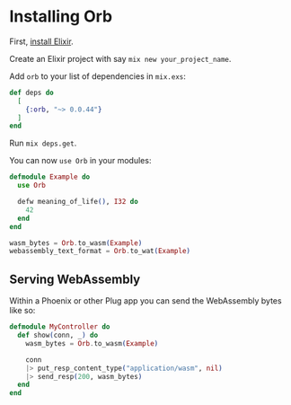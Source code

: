 # Installing Orb

First, [install Elixir](https://elixir-lang.org/install.html).

Create an Elixir project with say `mix new your_project_name`.

Add `orb` to your list of dependencies in `mix.exs`:

```elixir
def deps do
  [
    {:orb, "~> 0.0.44"}
  ]
end
```

Run `mix deps.get`.

You can now `use Orb` in your modules:

```elixir
defmodule Example do
  use Orb

  defw meaning_of_life(), I32 do
    42
  end
end

wasm_bytes = Orb.to_wasm(Example)
webassembly_text_format = Orb.to_wat(Example)
```

## Serving WebAssembly

Within a Phoenix or other Plug app you can send the WebAssembly bytes like so:

```elixir
defmodule MyController do
  def show(conn, _) do
    wasm_bytes = Orb.to_wasm(Example)

    conn
    |> put_resp_content_type("application/wasm", nil)
    |> send_resp(200, wasm_bytes)
  end
end
```
